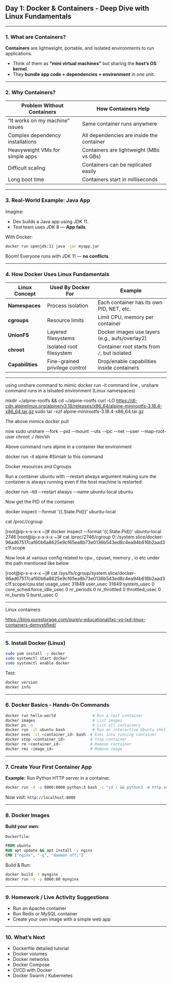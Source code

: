 ## Day 1: Docker & Containers - Deep Dive with Linux Fundamentals

---

### 1. What are Containers?

**Containers** are lightweight, portable, and isolated environments to run applications.

- Think of them as **"mini virtual machines"** but sharing the **host’s OS kernel**.
- They **bundle app code + dependencies + environment** in one unit.

---

### 2. Why Containers?

| Problem Without Containers           | How Containers Help                      |
|-------------------------------------|------------------------------------------|
| “It works on my machine” issues     | Same container runs anywhere             |
| Complex dependency installations    | All dependencies are inside the container |
| Heavyweight VMs for simple apps     | Containers are lightweight (MBs vs GBs)  |
| Difficult scaling                   | Containers can be replicated easily      |
| Long boot time                      | Containers start in milliseconds         |

---

### 3. Real-World Example: Java App

Imagine:
- Dev builds a Java app using JDK 11.
- Test team uses JDK 8 — **App fails**.

With Docker:
```bash
docker run openjdk:11 java -jar myapp.jar
```
Boom! Everyone runs with JDK 11 — **no conflicts**.

---

### 4. How Docker Uses Linux Fundamentals

| Linux Concept     | Used By Docker For                  | Example                                     |
|-------------------|-------------------------------------|---------------------------------------------|
| **Namespaces**    | Process isolation                   | Each container has its own PID, NET, etc.   |
| **cgroups**       | Resource limits                     | Limit CPU, memory per container             |
| **UnionFS**       | Layered filesystems                 | Docker images use layers (e.g., aufs/overlay2) |
| **chroot**        | Isolated root filesystem            | Container root starts from `/`, but isolated |
| **Capabilities**  | Fine-grained privilege control      | Drop/enable capabilities inside containers  |

---

using unshare command to mimic docker run -it command line , unshare command runs in a isloated environment (Linux namespaces)

mkdir ~/alpine-rootfs && cd ~/alpine-rootfs
curl -LO https://dl-cdn.alpinelinux.org/alpine/v3.18/releases/x86_64/alpine-minirootfs-3.18.4-x86_64.tar.gz
sudo tar -xzf alpine-minirootfs-3.18.4-x86_64.tar.gz

The above mimics docker pull 

now 
sudo unshare --fork --pid --mount --uts --ipc --net --user --map-root-user chroot ./ /bin/sh

Above command runs alpine in a container like environment

docker run -it alpine #Simialr to this command


Docker resources and Cgroups 

Run a container ubuntu with --restart always argument making sure the container is always running even if the host machine is restarted 

docker run -itd --restart always --name ubuntu-local ubuntu

Now get the PID of the container 

docker inspect --format '{{.State.Pid}}' ubuntu-local

cat /proc/<pid>/cgroup


[root@ip-x-x-x-x ~]# docker inspect --format '{{.State.Pid}}' ubuntu-local
2746
[root@ip-x-x-x-x ~]# cat /proc/2746/cgroup
0::/system.slice/docker-96ad67517caf60b6a8625e9cf65ea8b73e0136b543ed8c4ea94b616b2aad3c1f.scope

Now look at various config related to cpu , cpuset, memory , io etc under the path mentioned like below 

[root@ip-x-x-x-x ~]# cat /sys/fs/cgroup/system.slice/docker-96ad67517caf60b6a8625e9cf65ea8b73e0136b543ed8c4ea94b616b2aad3c1f.scope/cpu.stat
usage_usec 31849
user_usec 31849
system_usec 0
core_sched.force_idle_usec 0
nr_periods 0
nr_throttled 0
throttled_usec 0
nr_bursts 0
burst_usec 0

---

Linux containers 

https://blog.purestorage.com/purely-educational/lxc-vs-lxd-linux-containers-demystified/

---

### 5. Install Docker (Linux)

```bash
sudo yum install -y docker
sudo systemctl start docker
sudo systemctl enable docker
```

Test:
```bash
docker version
docker info
```

---

### 6. Docker Basics - Hands-On Commands

```bash
docker run hello-world                # Run a test container
docker images                         # List images
docker ps -a                          # List all containers
docker run -it ubuntu bash            # Run an interactive Ubuntu shell
docker exec -it <container_id> bash  # Exec into running container
docker stop <container_id>           # Stop container
docker rm <container_id>             # Remove container
docker rmi <image_id>                # Remove image
```

---

### 7. Create Your First Container App

**Example:** Run Python HTTP server in a container.

```bash
docker run -d -p 8000:8000 python:3 bash -c "cd / && python3 -m http.server"
```

Now visit: `http://localhost:8000`

---

### 8. Docker Images

**Build your own:**

`Dockerfile`:
```Dockerfile
FROM ubuntu
RUN apt update && apt install -y nginx
CMD ["nginx", "-g", "daemon off;"]
```

Build & Run:
```bash
docker build -t mynginx .
docker run -d -p 8080:80 mynginx
```

---

### 9. Homework / Live Activity Suggestions

- Run an Apache container
- Run Redis or MySQL container
- Create your own image with a simple web app

---

### 10. What’s Next

- Dockerfile detailed tutorial
- Docker volumes
- Docker networks
- Docker Compose
- CI/CD with Docker
- Docker Swarm / Kubernetes

